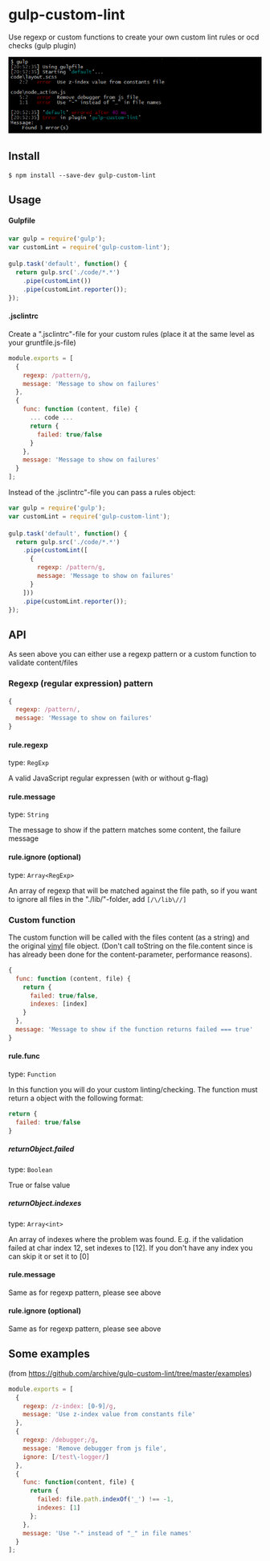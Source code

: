 # gulp-custom-lint

Use regexp or custom functions to create your own custom lint rules or ocd checks (gulp plugin)

![screenshot](/examples/screen.png?raw=true "screenshot")

## Install

```
$ npm install --save-dev gulp-custom-lint
```

## Usage
#### Gulpfile
```js
var gulp = require('gulp');
var customLint = require('gulp-custom-lint');

gulp.task('default', function() {
  return gulp.src('./code/*.*')
    .pipe(customLint())
    .pipe(customLint.reporter());
});
```
#### .jsclintrc
Create a ".jsclintrc"-file for your custom rules (place it at the same level as your gruntfile.js-file)
```js
module.exports = [
  {
    regexp: /pattern/g,
    message: 'Message to show on failures'
  },
  {
    func: function (content, file) {
      ... code ...
      return {
        failed: true/false
      }
    },
    message: 'Message to show on failures'
  }
];
```

Instead of the .jsclintrc"-file you can pass a rules object:
```js
var gulp = require('gulp');
var customLint = require('gulp-custom-lint');

gulp.task('default', function() {
  return gulp.src('./code/*.*')
    .pipe(customLint([
      {
        regexp: /pattern/g,
        message: 'Message to show on failures'
      }
    ]))
    .pipe(customLint.reporter());
});
```

## API
As seen above you can either use a regexp pattern or a custom function to validate content/files

### Regexp (regular expression) pattern
```js
{
  regexp: /pattern/,
  message: 'Message to show on failures'
}
```

#### rule.regexp
type: `RegExp`

A valid JavaScript regular expressen (with or without g-flag)

#### rule.message
type: `String`

The message to show if the pattern matches some content, the failure message

#### rule.ignore (optional)
type: `Array<RegExp>`

An array of regexp that will be matched against the file path, so if you want to ignore all files in the "./lib/"-folder, add ```[/\/lib\//]```

### Custom function
The custom function will be called with the files content (as a string) and the original [vinyl](https://www.npmjs.com/package/vinyl) file object. (Don't call toString on the file.content since is has already been done for the content-parameter, performance reasons).

```js
{
  func: function (content, file) {
    return {
      failed: true/false,
      indexes: [index]
    }
  },
  message: 'Message to show if the function returns failed === true'
}
```

#### rule.func
type: `Function`

In this function you will do your custom linting/checking. The function must return a object with the following format:
```js
return {
  failed: true/false
}
```
##### returnObject.failed
type: `Boolean`

True or false value

##### returnObject.indexes
type: `Array<int>`

An array of indexes where the problem was found. E.g. if the validation failed at char index 12, set indexes to [12]. If you don't have any index you can skip it or set it to [0]

#### rule.message
Same as for regexp pattern, please see above

#### rule.ignore (optional)
Same as for regexp pattern, please see above

## Some examples
(from https://github.com/archive/gulp-custom-lint/tree/master/examples)

```js
module.exports = [
  {
    regexp: /z-index: [0-9]/g,
    message: 'Use z-index value from constants file'
  },
  {
    regexp: /debugger;/g,
    message: 'Remove debugger from js file',
    ignore: [/test\-logger/]
  },
  {
    func: function(content, file) {
      return {
        failed: file.path.indexOf('_') !== -1,
        indexes: [1]
      };
    },
    message: 'Use "-" instead of "_" in file names'
  }
];
```
